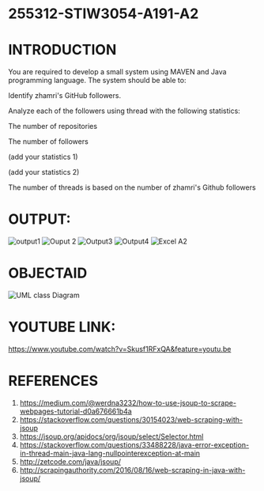 # 255312-STIW3054-A191-A2

# INTRODUCTION
You are required to develop a small system using MAVEN and Java programming language. The system should be able to:

Identify zhamri's GitHub followers.

Analyze each of the followers using thread with the following statistics:

The number of repositories

The number of followers

(add your statistics 1)

(add your statistics 2)

The number of threads is based on the number of zhamri's Github followers

# OUTPUT:

![output1](https://user-images.githubusercontent.com/37300366/68529550-c9fcdd00-033a-11ea-885d-cc40d09a9b8d.png)
![Ouput 2](https://user-images.githubusercontent.com/37300366/68529557-daad5300-033a-11ea-96bf-f9596137757f.png)
![Output3](https://user-images.githubusercontent.com/37300366/68529565-ebf65f80-033a-11ea-9435-caef0c99c404.png)
![Output4](https://user-images.githubusercontent.com/37300366/68529568-f7498b00-033a-11ea-84cf-5042f37b501d.png)
![Excel A2](https://user-images.githubusercontent.com/37300366/68529678-e0efff00-033b-11ea-89f7-98e5d1feac4f.png)



# OBJECTAID

![UML class Diagram](https://user-images.githubusercontent.com/37300366/68529574-1a743a80-033b-11ea-884f-388fa97668d7.png)

# YOUTUBE LINK:
https://www.youtube.com/watch?v=Skusf1RFxQA&feature=youtu.be

# REFERENCES
1. https://medium.com/@werdna3232/how-to-use-jsoup-to-scrape-webpages-tutorial-d0a676661b4a
2. https://stackoverflow.com/questions/30154023/web-scraping-with-jsoup
3. https://jsoup.org/apidocs/org/jsoup/select/Selector.html
4. https://stackoverflow.com/questions/33488228/java-error-exception-in-thread-main-java-lang-nullpointerexception-at-main
5. http://zetcode.com/java/jsoup/
6. http://scrapingauthority.com/2016/08/16/web-scraping-in-java-with-jsoup/
